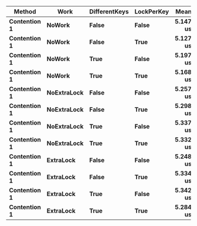 
| Method |        Work | DifferentKeys | LockPerKey |     Mean |     Error |    StdDev |
|------- |------------ |-------------- |----------- |---------:|----------:|----------:|
| **Contention 1** |      **NoWork** |         **False** |      **False** | **5.147 us** | **0.0216 us** | **0.0415 us** |
| **Contention 1** |      **NoWork** |         **False** |       **True** | **5.127 us** | **0.0148 us** | **0.0292 us** |
| **Contention 1** |      **NoWork** |          **True** |      **False** | **5.197 us** | **0.0274 us** | **0.0547 us** |
| **Contention 1** |      **NoWork** |          **True** |       **True** | **5.168 us** | **0.0200 us** | **0.0405 us** |
| **Contention 1** | **NoExtraLock** |         **False** |      **False** | **5.257 us** | **0.0229 us** | **0.0457 us** |
| **Contention 1** | **NoExtraLock** |         **False** |       **True** | **5.298 us** | **0.0290 us** | **0.0585 us** |
| **Contention 1** | **NoExtraLock** |          **True** |      **False** | **5.337 us** | **0.0460 us** | **0.0929 us** |
| **Contention 1** | **NoExtraLock** |          **True** |       **True** | **5.332 us** | **0.0294 us** | **0.0581 us** |
| **Contention 1** |   **ExtraLock** |         **False** |      **False** | **5.248 us** | **0.0180 us** | **0.0359 us** |
| **Contention 1** |   **ExtraLock** |         **False** |       **True** | **5.334 us** | **0.0305 us** | **0.0595 us** |
| **Contention 1** |   **ExtraLock** |          **True** |      **False** | **5.342 us** | **0.0237 us** | **0.0473 us** |
| **Contention 1** |   **ExtraLock** |          **True** |       **True** | **5.284 us** | **0.0199 us** | **0.0402 us** |
